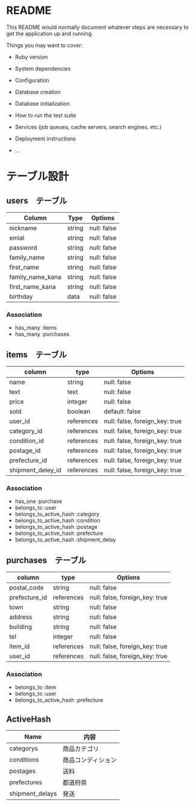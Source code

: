# README

This README would normally document whatever steps are necessary to get the
application up and running.

Things you may want to cover:

* Ruby version

* System dependencies

* Configuration

* Database creation

* Database initialization

* How to run the test suite

* Services (job queues, cache servers, search engines, etc.)

* Deployment instructions

* ...
# テーブル設計

## users　テーブル

| Column            | Type    | Options     |
|-------------------|---------|-------------|
| nickname          | string  | null: false |
| emial             | string  | null: false |
| password          | string  | null: false |
| family_name       | string  | null: false |
| first_name        | string  | null: false |
| family_name_kana  | string  | null: false |
| first_name_kana   | string  | null: false |
| birthday          | data    | null: false |

### Association
- has_many  :items
- has_many  :purchases

## items　テーブル

| column            | type        | Options                        |
|-------------------|-------------|--------------------------------|
| name              | string      | null: false                    |
| text              | text        | null: false                    |
| price             | integer     | null: false                    |
| sold              | boolean     | default: false                 |
| user_id           | references  | null: false, foreign_key: true |
| category_id       | references  | null: false, foreign_key: true |
| condition_id      | references  | null: false, foreign_key: true |
| postage_id        | references  | null: false, foreign_key: true |
| prefecture_id     | references  | null: false, foreign_key: true |
| shipment_deley_id | references  | null: false, foreign_key: true |

### Association
- has_one                 :purchase
- belongs_to              :user
- belongs_to_active_hash  :category
- belongs_to_active_hash  :condition
- belongs_to_active_hash  :postage
- belongs_to_active_hash  :prefecture
- belongs_to_active_hash  :shipment_delay

## purchases　テーブル

| column          | type        | Options                        |
|-----------------|-------------|--------------------------------|
| postal_code     | string      | null: false                     |
| prefecture_id   | references  | null: false, foreign_key: true  |
| town            | string      | null: false                     |
| address         | string      | null: false                     |
| building        | string      | null: false                     |
| tel             | integer     | null: false                     |
| item_id         | references  | null: false, foreign_key: true  |
| user_id         | references  | null: false, foreign_key: true  |

### Association
- belongs_to              :item
- belongs_to              :user
- belongs_to_active_hash  :prefecture

## ActiveHash
| Name            | 内容                |
|-----------------|---------------------|
| categorys       | 商品カテゴリ        |
| conditions      | 商品コンディション  |
| postages        | 送料                |
| prefectures     | 都道府県            |
| shipment_delays | 発送                |

